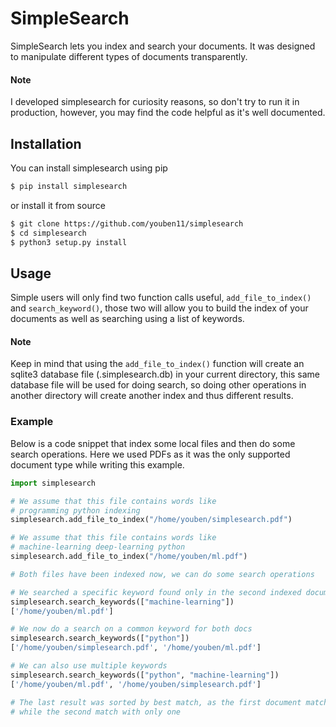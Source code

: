 # SimpleSearch

SimpleSearch lets you index and search your documents. It was designed to manipulate different types of documents transparently.

#### Note

I developed simplesearch for curiosity reasons, so don't try to run it in production, however, you may find the code helpful as it's well documented.


## Installation

You can install simplesearch using pip

```bash
$ pip install simplesearch
```

or install it from source

```bash
$ git clone https://github.com/youben11/simplesearch
$ cd simplesearch
$ python3 setup.py install
```


## Usage

Simple users will only find two function calls useful, `add_file_to_index()` and `search_keyword()`, those two will allow you to build the index of your documents as well as searching using a list of keywords.

#### Note

Keep in mind that using the `add_file_to_index()` function will create an sqlite3 database file (.simplesearch.db) in your current directory, this same database file will be used for doing search, so doing other operations in another directory will create another index and thus different results.


### Example

Below is a code snippet that index some local files and then do some search operations. Here we used PDFs as it was the only supported document type while writing this example.

```python
import simplesearch

# We assume that this file contains words like
# programming python indexing
simplesearch.add_file_to_index("/home/youben/simplesearch.pdf")

# We assume that this file contains words like
# machine-learning deep-learning python
simplesearch.add_file_to_index("/home/youben/ml.pdf")

# Both files have been indexed now, we can do some search operations

# We searched a specific keyword found only in the second indexed document
simplesearch.search_keywords(["machine-learning"])
['/home/youben/ml.pdf']

# We now do a search on a common keyword for both docs
simplesearch.search_keywords(["python"])
['/home/youben/simplesearch.pdf', '/home/youben/ml.pdf']

# We can also use multiple keywords
simplesearch.search_keywords(["python", "machine-learning"])
['/home/youben/ml.pdf', '/home/youben/simplesearch.pdf']

# The last result was sorted by best match, as the first document matches with two keywods
# while the second match with only one
```

